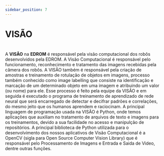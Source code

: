```yaml
---
sidebar_position: 7
---
```



# __VISÃO__ <h1>

A __VISÃO__ na __EDROM__ é responsável pela visão computacional dos robôs desenvolvidos pela EDROM. A Visão Computacional é responsável pelo funcionamento, reconhecimento e tratamento das imagens recebidas pela câmera dos robôs. A VISÃO também é responsável pela criação de amostras e treinamento de rotulação de objetos em imagens, processo também conhecido como image labelling que consiste na identificação e marcação de um determinado objeto em uma imagem e atribuindo um valor (ou nome) para ele. Esse processo é feito pela equipe da VISÃO e em seguida é executado o programa de treinamento de aprendizado de rede neural que será encarregado de detectar e decifrar padrões e correlações, do mesmo jeito que os humanos aprendem e raciocinam. A principal linguagem de programação usada na VISÃO é Python, onde temos aplicações que auxiliam no tratamento de arquivos de texto e imagens para os treinamentos, devido a sua facilidade no acesso e manipulção de repositórios. A principal biblioteca de Python utilizada para o desenvolvimento dos nossos aplicativos de Visão Computacional é a OpenCV (sigla para Open Source Computer Vision Library) que é responsável pelo Processamento de Imagens e Entrada e Saida de Video, dentre outras funções.
